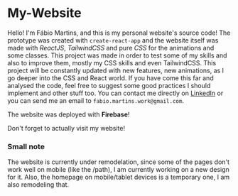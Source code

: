 # My-Website

Hello! I'm Fábio Martins, and this is my personal website's source code! The prototype was created with `create-react-app` and the website itself was made with *ReactJS*, *TailwindCSS* and pure *CSS* for the animations and some classes. This project was made in order to test some of my skills and also to improve them, mostly my CSS skills and even TailwindCSS. This project will be constantly updated with new features, new animations, as I go deeper into the CSS and React world. If you have come this far and analysed the code, feel free to suggest some good practices I should implement and other stuff too. You can contact me directly on [LinkedIn](https://www.linkedin.com/in/f%C3%A1bio-martins-94aa0923a/) or you can send me an email to `fabio.martins.work@gmail.com`.

The website was deployed with **Firebase**!

Don't forget to actually visit my website!


### Small note

The website is currently under remodelation, since some of the pages don't work well on mobile (like the /path), I am currently working on a new design for it. Also, the homepage on mobile/tablet devices is a temporary one, I am also remodeling that.
